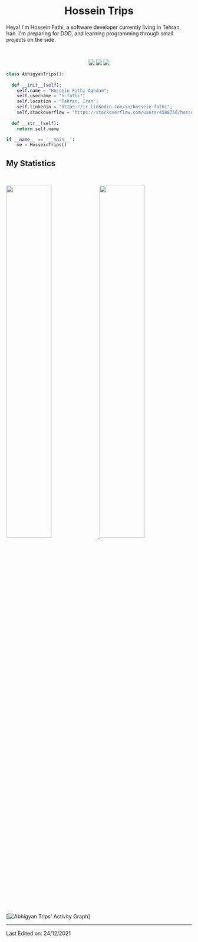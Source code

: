 <h1 align="center">
  <b>Hossein Trips</b>
</h1>

Heya! I'm Hossein Fathi, a software developer currently living in Tehran, Iran. I'm preparing for 
DDD, 
and learning programming through small projects on the side.

<br>

<p>
<div align="center">
  <img src="https://img.shields.io/badge/-HTML-c58545?style=for-the-badge&logo=html5&logoColor=c58545&labelColor=282828">
  <img src="https://img.shields.io/badge/-CSS-d1a01f?style=for-the-badge&logo=css3&logoColor=d1a01f&labelColor=282828">
  <img src="https://img.shields.io/badge/-Python-98b982?style=for-the-badge&logo=python&logoColor=98b982&labelColor=282828">
</div>
</p>

```python
class AbhigyanTrips():
    
  def __init__(self):
    self.name = "Hossein Fathi Aghdam";
    self.username = "h-fathi";
    self.location = "Tehran, Iran";
    self.linkedin = "https://ir.linkedin.com/in/hossein-fathi";
    self.stackoverflow = "https://stackoverflow.com/users/4588756/hossein";
  
  def __str__(self):
    return self.name

if __name__ == '__main__':
    me = HosseinTrips()
```



## My Statistics

<br/>
<p align="left">
  <a href="https://abhigyantrips.dev/">
  <img width="49.5%" src="https://github-readme-stats.vercel.app/api?username=h-fathi&show_icons=true&theme=gruvbox&hide_border=true" />
    <img width="49.5%" src="https://github-readme-streak-stats.herokuapp.com/?user=h-fathi&theme=gruvbox&hide_border=true" />
  </a>
</p>
<br>

[![Abhigyan Trips' Activity Graph](https://activity-graph.herokuapp.com/graph?username=h-fathi&custom_title=hossein%20Trips's%20Contribution%20Graph&theme=gruvbox&bg_color=282828&hide_border=true&line=d1a01f&point=c58545)]

------


Last Edited on: 24/12/2021
